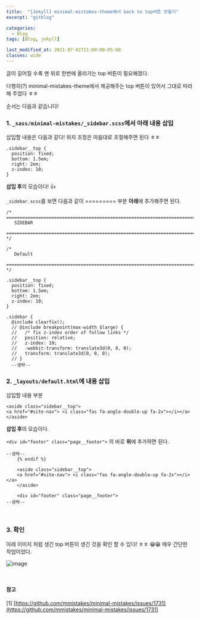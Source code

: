 ```yaml
---
title:  "[Jekyll] minimal-mistakes-theme에서 back to top버튼 만들기"
excerpt: "gitblog"

categories:
  - Blog
tags: [Blog, jekyll]

last_modified_at: 2021-07-02T11:00:00-05:00
classes: wide
---
```


글이 길어질 수록 맨 위로 한번에 올라가는 top 버튼이 필요해졌다.

다행히(?) minimal-mistakes-theme에서 제공해주는 top 버튼이 있어서 그대로 따라해 주었다 ㅎㅎ

순서는 다음과 같습니다!

### 1. `_sass/minimal-mistakes/_sidebar.scss`에서 아래 내용 삽입

삽입할 내용은 다음과 같다! 위치 조정은 마음대로 조절해주면 된다 ㅎㅎ

```
.sidebar__top {
  position: fixed;
  bottom: 1.5em;
  right: 2em;
  z-index: 10;
}
```

**삽입 후**의 모습이다! 👍

`_sidebar.scss`를 보면 다음과 같이 ========= 부분 **아래**에 추가해주면 된다.

```
/* ==========================================================================
   SIDEBAR
   ========================================================================== */

/*
   Default
   ========================================================================== */

.sidebar__top {
  position: fixed;
  bottom: 1.5em;
  right: 2em;
  z-index: 10;
}

.sidebar {
  @include clearfix();
  // @include breakpoint(max-width $large) {
  //   /* fix z-index order of follow links */
  //   position: relative;
  //   z-index: 10;
  //   -webkit-transform: translate3d(0, 0, 0);
  //   transform: translate3d(0, 0, 0);
  // }
  --생략--
  ```


### 2. `_layouts/default.html`에 내용 삽입

삽입할 내용 부분

```
<aside class="sidebar__top">
<a href="#site-nav"> <i class="fas fa-angle-double-up fa-2x"></i></a>
</aside>
```

**삽입 후**의 모습이다. 

```<div id="footer" class="page__footer">``` 의 바로 **위**에 추가하면 된다. 


```
--생략--
    {% endif %}
    
    <aside class="sidebar__top">
    <a href="#site-nav"> <i class="fas fa-angle-double-up fa-2x"></i></a>
    </aside>
    
    <div id="footer" class="page__footer">
--생략--
```
<br>

### 3. 확인

아래 이미지 처럼 생긴 top 버튼이 생긴 것을 확인 할 수 있다! ㅎㅎ 😁😁 매우 간단한 작업이었다. 

![image](https://user-images.githubusercontent.com/53431568/124255550-40c89880-db65-11eb-8e18-7afa7515418c.png)

<br>

#### 참고

[1] [https://github.com/mmistakes/minimal-mistakes/issues/1731](https://github.com/mmistakes/minimal-mistakes/issues/1731)
